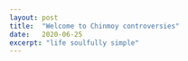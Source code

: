 ```yaml
---
layout: post
title:  "Welcome to Chinmoy controversies"
date:   2020-06-25
excerpt: "life soulfully simple"
---
```

